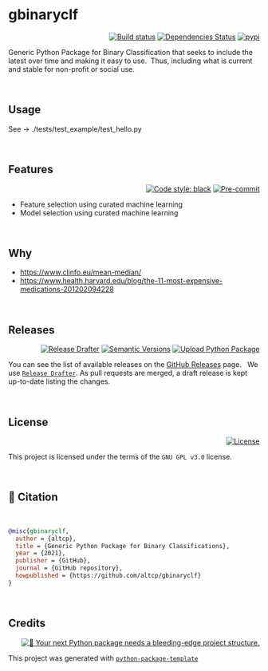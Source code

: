# gbinaryclf

<div align="right">

[![Build status](https://github.com/altcp/gbinaryclf/workflows/build/badge.svg?branch=master&event=push)](https://github.com/altcp/gbinaryclf/actions?query=workflow%3Abuild)
[![Dependencies Status](https://img.shields.io/badge/dependencies-up%20to%20date-brightgreen.svg)](https://github.com/altcp/gbinaryclf/pulls?utf8=%E2%9C%93&q=is%3Apr%20author%3Aapp%2Fdependabot)
[![pypi](https://img.shields.io/pypi/v/gdemandfcast.svg)](https://pypi.python.org/pypi/gbinaryclf)

</div>

Generic Python Package for Binary Classification that seeks to include the latest over time and making it easy to use.&nbsp;
Thus, including what is current and stable for non-profit or social use.
<p>&nbsp;</p>

## Usage

See -> ./tests/test_example/test_hello.py
<p>&nbsp;</p>


## Features 

<div align="right">

[![Code style: black](https://img.shields.io/badge/code%20style-black-000000.svg)](https://github.com/psf/black) 
[![Pre-commit](https://img.shields.io/badge/pre--commit-enabled-brightgreen?logo=pre-commit&logoColor=white)](https://github.com/altcp/gbinaryclf/blob/master/.pre-commit-config.yaml)


</div>

* Feature selection using curated machine learning
* Model selection using curated machine learning
<p>&nbsp;</p>



## Why

* https://www.clinfo.eu/mean-median/
* https://www.health.harvard.edu/blog/the-11-most-expensive-medications-201202094228
<p>&nbsp;</p>



## Releases

<div align="right">

[![Release Drafter](https://github.com/altcp/gbinaryclf/actions/workflows/release-drafter.yml/badge.svg)](https://github.com/altcp/gbinaryclf/actions/workflows/release-drafter.yml)
[![Semantic Versions](https://img.shields.io/badge/%20%20%F0%9F%93%A6%F0%9F%9A%80-semantic--versions-e10079.svg)](https://github.com/altcp/gbinaryclf/releases)
[![Upload Python Package](https://github.com/altcp/gbinaryclf/actions/workflows/python-publish.yml/badge.svg)](https://github.com/altcp/gbinaryclf/actions/workflows/python-publish.yml)

</div>

You can see the list of available releases on the [GitHub Releases](https://github.com/altcp/gbinaryclf/releases) page. &nbsp;
We use [`Release Drafter`](https://github.com/marketplace/actions/release-drafter). As pull requests are merged, a draft release is kept up-to-date listing the changes.
<p>&nbsp;</p>



## License

<div align="right">

[![License](https://img.shields.io/github/license/altcp/gbinaryclf)](https://github.com/altcp/gbinaryclf/blob/master/LICENSE)

</div>

This project is licensed under the terms of the `GNU GPL v3.0` license.
<p>&nbsp;</p>



## 📃 Citation
<p>&nbsp;</p>

```bibtex
@misc{gbinaryclf,
  author = {altcp},
  title = {Generic Python Package for Binary Classifications},
  year = {2021},
  publisher = {GitHub},
  journal = {GitHub repository},
  howpublished = {https://github.com/altcp/gbinaryclf}
}
```
<p>&nbsp;</p>



## Credits 
<div align="right">

[![🚀 Your next Python package needs a bleeding-edge project structure.](https://img.shields.io/badge/python--package--template-%F0%9F%9A%80-brightgreen)](https://github.com/TezRomacH/python-package-template)

</div>

This project was generated with [`python-package-template`](https://github.com/TezRomacH/python-package-template)
